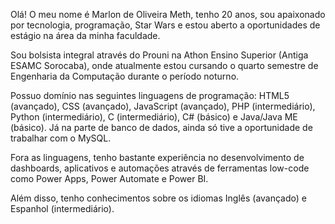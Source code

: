 Olá! O meu nome é Marlon de Oliveira Meth, tenho 20 anos, sou apaixonado por tecnologia, programação, Star Wars e estou aberto a oportunidades de estágio na área da minha faculdade.

Sou bolsista integral através do Prouni na Athon Ensino Superior (Antiga ESAMC Sorocaba), onde atualmente estou cursando o quarto semestre de Engenharia da Computação durante o período noturno.

Possuo domínio nas seguintes linguagens de programação: HTML5 (avançado), CSS (avançado), JavaScript (avançado), PHP (intermediário), Python (intermediário), C (intermediário), C# (básico) e Java/Java ME (básico). Já na parte de banco de dados, ainda só tive a oportunidade de trabalhar com o MySQL.

Fora as linguagens, tenho bastante experiência no desenvolvimento de dashboards, aplicativos e automações através de ferramentas low-code como Power Apps, Power Automate e Power BI.

Além disso, tenho conhecimentos sobre os idiomas Inglês (avançado) e Espanhol (intermediário).
